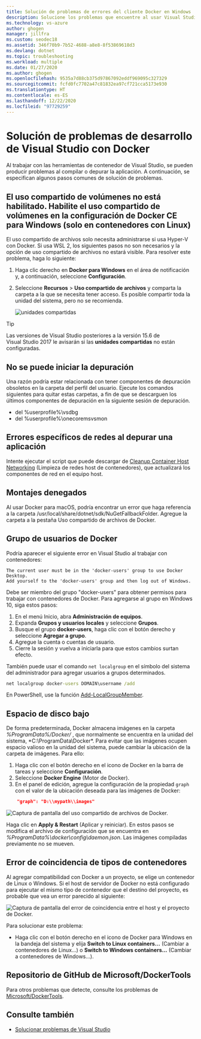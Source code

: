 ```yaml
---
title: Solución de problemas de errores del cliente Docker en Windows | Microsoft Docs
description: Solucione los problemas que encuentre al usar Visual Studio para crear e implementar aplicaciones web en Docker en Windows mediante Visual Studio.
ms.technology: vs-azure
author: ghogen
manager: jillfra
ms.custom: seodec18
ms.assetid: 346f70b9-7b52-4688-a8e8-8f53869618d3
ms.devlang: dotnet
ms.topic: troubleshooting
ms.workload: multiple
ms.date: 01/27/2020
ms.author: ghogen
ms.openlocfilehash: 9535a7d88cb375d97867092eddf969095c327329
ms.sourcegitcommit: fcfd0fc7702a47c81832ea97cf721cca5173e930
ms.translationtype: HT
ms.contentlocale: es-ES
ms.lasthandoff: 12/22/2020
ms.locfileid: "97729259"
---
```

# <a name="troubleshoot-visual-studio-development-with-docker"></a>Solución de problemas de desarrollo de Visual Studio con Docker

Al trabajar con las herramientas de contenedor de Visual Studio, se pueden producir problemas al compilar o depurar la aplicación. A continuación, se especifican algunos pasos comunes de solución de problemas.

## <a name="volume-sharing-is-not-enabled-enable-volume-sharing-in-the-docker-ce-for-windows-settings--linux-containers-only"></a>El uso compartido de volúmenes no está habilitado. Habilite el uso compartido de volúmenes en la configuración de Docker CE para Windows (solo en contenedores con Linux)

El uso compartido de archivos solo necesita administrarse si usa Hyper-V con Docker. Si usa WSL 2, los siguientes pasos no son necesarios y la opción de uso compartido de archivos no estará visible. Para resolver este problema, haga lo siguiente:

1. Haga clic derecho en **Docker para Windows** en el área de notificación y, a continuación, seleccione **Configuración**.
1. Seleccione **Recursos** > **Uso compartido de archivos** y comparta la carpeta a la que se necesita tener acceso. Es posible compartir toda la unidad del sistema, pero no se recomienda.

    ![unidades compartidas](media/troubleshooting-docker-errors/docker-settings-image.png)

> [!TIP]
> Las versiones de Visual Studio posteriores a la versión 15.6 de Visual Studio 2017 le avisarán si las **unidades compartidas** no están configuradas.

## <a name="unable-to-start-debugging"></a>No se puede iniciar la depuración

Una razón podría estar relacionada con tener componentes de depuración obsoletos en la carpeta del perfil del usuario. Ejecute los comandos siguientes para quitar estas carpetas, a fin de que se descarguen los últimos componentes de depuración en la siguiente sesión de depuración.

- del %userprofile%\vsdbg
- del %userprofile%\onecoremsvsmon

## <a name="errors-specific-to-networking-when-debugging-your-application"></a>Errores específicos de redes al depurar una aplicación

Intente ejecutar el script que puede descargar de [Cleanup Container Host Networking](https://github.com/MicrosoftDocs/Virtualization-Documentation/tree/master/windows-server-container-tools/CleanupContainerHostNetworking) (Limpieza de redes host de contenedores), que actualizará los componentes de red en el equipo host.

## <a name="mounts-denied"></a>Montajes denegados

Al usar Docker para macOS, podría encontrar un error que haga referencia a la carpeta /usr/local/share/dotnet/sdk/NuGetFallbackFolder. Agregue la carpeta a la pestaña Uso compartido de archivos de Docker.

## <a name="docker-users-group"></a>Grupo de usuarios de Docker

Podría aparecer el siguiente error en Visual Studio al trabajar con contenedores:

```
The current user must be in the 'docker-users' group to use Docker Desktop. 
Add yourself to the 'docker-users' group and then log out of Windows.
```

Debe ser miembro del grupo "docker-users" para obtener permisos para trabajar con contenedores de Docker.  Para agregarse al grupo en Windows 10, siga estos pasos:

1. En el menú Inicio, abra **Administración de equipos**.
1. Expanda **Grupos y usuarios locales** y seleccione **Grupos**.
1. Busque el grupo **docker-users**, haga clic con el botón derecho y seleccione **Agregar a grupo**.
1. Agregue la cuenta o cuentas de usuario.
1. Cierre la sesión y vuelva a iniciarla para que estos cambios surtan efecto.

También puede usar el comando `net localgroup` en el símbolo del sistema del administrador para agregar usuarios a grupos determinados.

```cmd
net localgroup docker-users DOMAIN\username /add
```

En PowerShell, use la función [Add-LocalGroupMember](/powershell/module/microsoft.powershell.localaccounts/add-localgroupmember).

## <a name="low-disk-space"></a>Espacio de disco bajo

De forma predeterminada, Docker almacena imágenes en la carpeta *%ProgramData%/Docker/* , que normalmente se encuentra en la unidad del sistema, *C:\ProgramData\Docker\*. Para evitar que las imágenes ocupen espacio valioso en la unidad del sistema, puede cambiar la ubicación de la carpeta de imágenes. Para ello:

 1. Haga clic con el botón derecho en el icono de Docker en la barra de tareas y seleccione **Configuración**.
 1. Seleccione **Docker Engine** (Motor de Docker). 
 1. En el panel de edición, agregue la configuración de la propiedad `graph` con el valor de la ubicación deseada para las imágenes de Docker:

```json
    "graph": "D:\\mypath\\images"
```

![Captura de pantalla del uso compartido de archivos de Docker.](media/troubleshooting-docker-errors/docker-daemon-settings.png)

Haga clic en **Apply & Restart** (Aplicar y reiniciar). En estos pasos se modifica el archivo de configuración que se encuentra en *%ProgramData%\docker\config\daemon.json*. Las imágenes compiladas previamente no se mueven.

## <a name="container-type-mismatch"></a>Error de coincidencia de tipos de contenedores

Al agregar compatibilidad con Docker a un proyecto, se elige un contenedor de Linux o Windows. Si el host de servidor de Docker no está configurado para ejecutar el mismo tipo de contenedor que el destino del proyecto, es probable que vea un error parecido al siguiente:

![Captura de pantalla del error de coincidencia entre el host y el proyecto de Docker.](media/troubleshooting-docker-errors/docker-host-config-change-linux-to-windows.png)

Para solucionar este problema:

- Haga clic con el botón derecho en el icono de Docker para Windows en la bandeja del sistema y elija **Switch to Linux containers…** (Cambiar a contenedores de Linux…) o **Switch to Windows containers…** (Cambiar a contenedores de Windows…).

## <a name="microsoftdockertools-github-repo"></a>Repositorio de GitHub de Microsoft/DockerTools

Para otros problemas que detecte, consulte los problemas de [Microsoft/DockerTools](https://github.com/microsoft/dockertools/issues).

## <a name="see-also"></a>Consulte también

- [Solucionar problemas de Visual Studio](/troubleshoot/visualstudio/welcome-visual-studio/)
